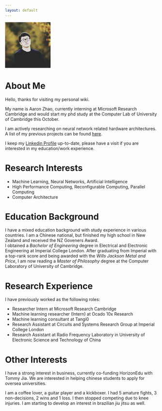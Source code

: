 ```yaml
---
layout: default
---
```


<img src="aaron_zhao.png" alt="Aaron Zhao" style="width:150px;height:150px;">

# [](#Introduction) About Me

Hello, thanks for visiting my personal wiki.

My name is Aaron Zhao, currently interning at Microsoft Research Cambridge and would start my phd study at the Computer Lab of University of Cambridge this October.

I am actively researching on neural network related hardware architectures. A list of my previous projects can be found [here](/blog/projects/projects_sum.html).

I keep my [Linkedin Profile](https://www.linkedin.com/in/yiren-aaron-zhao-baa8b5116/) up-to-date, please have a visit if you are interested in my education/work experience.


# [](#interests) Research Interests
* Machine Learning, Neural Networks, Artificial Intelligence
* High Performance Computing, Reconfigurable Computing, Parallel Computing
* Computer Architecture

# [](#interests) Education Background
I have a mixed education background with study experience in various countries.
I am a Chinese national, but finished my high school in New Zealand and received the NZ Goveners Award.  
I obtained a _Bachelor of Engineering_ degree in Electrical and Electronic Engineering at Imperial College London.
After graduating from Imperial with a top-rank score and being awarded with the _Wills Jackson Metal and Price_,
I am now reading a _Master of Philosophy_ degree at the Computer Laboratory of University of Cambridge.

# [](#interests) Research Experience
I have previously worked as the following roles:

* Researcher Intern at Microsoft Research Cambridge
* Machine learning researcher (Intern) at Ocado 10x Research
* Machine learning consultant at Tangi0
* Research Assistant at Circuits and Systems Research Group at Imperial College London
* Research Assistant at Radio Frequency Laboratory in University of Electronic Science and Technology of China


# [](#interests) Other Interests
I have a strong interest in business, currently co-funding HorizonEdu with Tommy Jia. We are interested in helping chinese students to apply for oversea universities.

I am a coffee lover, a guitar player and a kickboxer. I had 5 amature fights, 3 non-decisions, 2 wins and 1 loss. I then stopped competing due to knee injuries.
I am starting to develop an interest in brazilian jiu jitsu as well.

<!--
# [](#projects)Projects
Text can be **bold**, _italic_, or ~~strikethrough~~.

[Link to another page](another-page).

There should be whitespace between paragraphs.

There should be whitespace between paragraphs. We recommend including a README, or a file with information about your project.


This is a normal paragraph following a header. GitHub is a code hosting platform for version control and collaboration. It lets you and others work together on projects from anywhere.

## [](#header-2)Header 2

> This is a blockquote following a header.
>
> When something is important enough, you do it even if the odds are not in your favor.

### [](#header-3)Header 3

```js
// Javascript code with syntax highlighting.
var fun = function lang(l) {
  dateformat.i18n = require('./lang/' + l)
  return true;
}
```

```ruby
# Ruby code with syntax highlighting
GitHubPages::Dependencies.gems.each do |gem, version|
  s.add_dependency(gem, "= #{version}")
end
```

#### [](#header-4)Header 4

*   This is an unordered list following a header.
*   This is an unordered list following a header.
*   This is an unordered list following a header.

##### [](#header-5)Header 5

1.  This is an ordered list following a header.
2.  This is an ordered list following a header.
3.  This is an ordered list following a header.

###### [](#header-6)Header 6

| head1        | head two          | three |
|:-------------|:------------------|:------|
| ok           | good swedish fish | nice  |
| out of stock | good and plenty   | nice  |
| ok           | good `oreos`      | hmm   |
| ok           | good `zoute` drop | yumm  |

### There's a horizontal rule below this.

* * *

### Here is an unordered list:

*   Item foo
*   Item bar
*   Item baz
*   Item zip

### And an ordered list:

1.  Item one
1.  Item two
1.  Item three
1.  Item four

### And a nested list:

- level 1 item
  - level 2 item
  - level 2 item
    - level 3 item
    - level 3 item
- level 1 item
  - level 2 item
  - level 2 item
  - level 2 item
- level 1 item
  - level 2 item
  - level 2 item
- level 1 item

### Small image

![](https://assets-cdn.github.com/images/icons/emoji/octocat.png)

### Large image

![](https://guides.github.com/activities/hello-world/branching.png)


### Definition lists can be used with HTML syntax.

<dl>
<dt>Name</dt>
<dd>Godzilla</dd>
<dt>Born</dt>
<dd>1952</dd>
<dt>Birthplace</dt>
<dd>Japan</dd>
<dt>Color</dt>
<dd>Green</dd>
</dl>

```
Long, single-line code blocks should not wrap. They should horizontally scroll if they are too long. This line should be long enough to demonstrate this.
```

```
The final element.
``` -->

